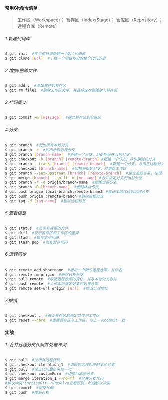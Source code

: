 #### 常用Git命令清单

> 工作区（Workspace）； 暂存区（Index/Stage）； 仓库区（Repository）； 远程仓库（Remote）

###### 1.新建代码库

```bash
$ git init  #在当前目录新建一个Git代码库
$ git clone [url]  #下载一个项目和它的整个代码历史
```

###### 2.增加/删除文件

```bash
$ git add .  #添加文件到暂存区
$ git rm file1  #删除工作区文件，并且将这次删除放入暂存区
```

###### 3.代码提交

```bash
$ git commit -m [message]  #提交暂存区到仓库区
```

###### 4.分支

```bash
$ git branch  #列出所有本地分支
$ git branch -r  #列出所有远程分支
$ git branch [branch-name]  #新建一个分支，但是停留在当前分支
$ git checkout -b [branch] [remote-branch] #新建一个分支，并切换到该分支
$ git branch --track [branch] [remote-branch]  #新建一个分支，与指定远程分支建立追踪关系
$ git checkout [branch-name]  #切换到指定分支，并更新工作区
$ git branch --set-upstream [branch] [remote-branch]  #建立追踪关系，在现有分支与指定远程分支之间
$ git merge [branch] --no-ff -m [message] #合并指定分支到当前分支
$ git branch -r -d origin/branch-name  #删除远程分支
$ git branch -D [branch-name]  #删除本地分支
$ git push origin local-branch:remote-branch #推送本地代码到远程分支
$ git push origin :remote-branch #删除远程分支
$ git tag -d [tag-name]  #删除远程标签
```

###### 5.查看信息

```bash
$ git status  #显示有变更的文件
$ git diff  #显示暂存区和工作区的差异
$ git stash  #暂存本地代码
$ git stash pop  #恢复暂存代码
```

###### 6.远程同步

```bash
$ git remote add shortname  #增加一个新的远程仓库，并命名
$ git remote rm origin  #删除远程分支
$ git pull remote  #取回远程仓库的变化，并与本地分支合并
$ git push remote  #上传本地指定分支到远程仓库
$ git remote set-url origin [url]  #修改远程地址
```

###### 7.撤销

```bash
$ git checkout .  #恢复暂存区的指定文件到工作区
$ git reset --hard  #重置暂存区与工作区，与上一次commit一致
```

#### 实战

###### 1. 合并远程分支代码并处理冲突

```bash
$ git pull  #拉所有远程代码
$ git checkout iteration_1  #切换到远程对应的本地分支
$ git pull  #保证代码最新再拉一次
$ git checkout customForm  #切换回本地分支
$ git merge iteration_1 --no-ff  #合并分支代码
#解决冲突:tortiseGit-->Resolve查看区别，然后解决冲突
$ git commit  #提交代码
$ git push  #推到远程
```